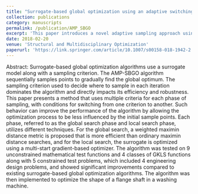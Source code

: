 ```yaml
---
title: "Surrogate-based global optimization using an adaptive switching infill sampling criterion for expensive black-box functions"
collection: publications
category: manuscripts
permalink: /publication/AMP_SBGO
excerpt: 'This paper introduces a novel adaptive sampling approach using surrogate models to find the global optimum'
date: 2018-02-20
venue: 'Structural and Multidisciplinary Optimization'
paperurl: 'https://link.springer.com/article/10.1007/s00158-018-1942-2'
---
```

Abstract: Surrogate-based global optimization algorithms use a surrogate model along with a sampling criterion. The AMP-SBGO algorithm sequentially samples points to gradually find the global optimum. The sampling criterion used to decide where to sample in each iteration dominates the algorithm and directly impacts its efficiency and robustness. This paper presents a method that uses multiple criteria for each phase of sampling, with conditions for switching from one criterion to another. Such behavior can improve the performance of the algorithm by allowing the optimization process to be less influenced by the initial sample points. Each phase, referred to as the global search phase and local search phase, utilizes different techniques. For the global search, a weighted maximin distance metric is proposed that is more efficient than ordinary maximin distance searches, and for the local search, the surrogate is optimized using a multi-start gradient-based optimizer. The algorithm was tested on 9 unconstrained mathematical test functions and 4 classes of GKLS functions along with 5 constrained test problems, which included 4 engineering design problems, and showed significant improvements compared to existing surrogate-based global optimization algorithms. The algorithm was then implemented to optimize the shape of a flange shaft in a washing machine.
